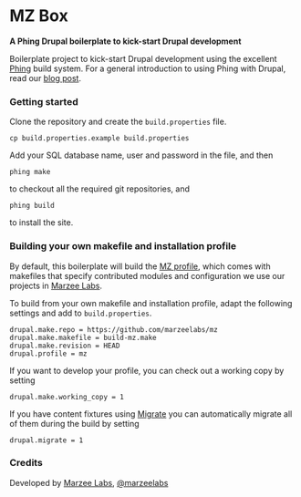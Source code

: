# MZ Box 
**A Phing Drupal boilerplate to kick-start Drupal development**

Boilerplate project to kick-start Drupal development using the excellent [Phing](http://www.phing.info) build system. For a general introduction to using Phing with Drupal, read our [blog post](http://marzeelabs.org).

### Getting started

Clone the repository and create the `build.properties` file.

	cp build.properties.example build.properties

Add your SQL database name, user and password in the file, and then

	phing make

to checkout all the required git repositories, and

	phing build

to install the site.

### Building your own makefile and installation profile

By default, this boilerplate will build the [MZ profile](https://github.com/marzeelabs/mz), which comes with makefiles that specify contributed modules and configuration we use our projects in [Marzee Labs](http://marzeelabs.org).

To build from your own makefile and installation profile, adapt the following settings and add to `build.properties`.

	drupal.make.repo = https://github.com/marzeelabs/mz
	drupal.make.makefile = build-mz.make
	drupal.make.revision = HEAD
	drupal.profile = mz

If you want to develop your profile, you can check out a working copy by setting
	
	drupal.make.working_copy = 1

If you have content fixtures using [Migrate](http://drupal.org/project/migrate) you can automatically migrate all of them during the build by setting
	
	drupal.migrate = 1

### Credits

Developed by [Marzee Labs](http://marzeelabs.org), [@marzeelabs](http://twitter.com/marzeelabs)